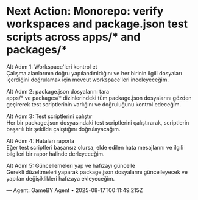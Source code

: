 # Next Action: Monorepo: verify workspaces and package.json test scripts across apps/* and packages/*

Alt Adım 1: Workspace'leri kontrol et  
Çalışma alanlarının doğru yapılandırıldığını ve her birinin ilgili dosyaları içerdiğini doğrulamak için mevcut workspace'leri inceleyeceğim.

Alt Adım 2: package.json dosyalarını tara  
apps/* ve packages/* dizinlerindeki tüm package.json dosyalarını gözden geçirerek test scriptlerinin varlığını ve doğruluğunu kontrol edeceğim.

Alt Adım 3: Test scriptlerini çalıştır  
Her bir package.json dosyasındaki test scriptlerini çalıştırarak, scriptlerin başarılı bir şekilde çalıştığını doğrulayacağım.

Alt Adım 4: Hataları raporla  
Eğer test scriptleri başarısız olursa, elde edilen hata mesajlarını ve ilgili bilgileri bir rapor halinde derleyeceğim.

Alt Adım 5: Güncellemeleri yap ve hafızayı güncelle  
Gerekli düzeltmeleri yaparak package.json dosyalarını güncelleyecek ve yapılan değişiklikleri hafızaya ekleyeceğim.

— Agent: GameBY Agent • 2025-08-17T00:11:49.215Z

